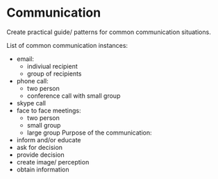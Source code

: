 # Communication
Create practical guide/ patterns for common communication situations.

List of common communication instances:
- email:
  - indiviual recipient
  - group of recipients
- phone call:
  - two person
  - conference call with small group
- skype call
- face to face meetings:
  - two person
  - small group
  - large group
Purpose of the communication:
- inform and/or educate
- ask for decision
- provide decision
- create image/ perception
- obtain information
